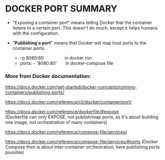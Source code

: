 # DOCKER PORT SUMMARY

* "Exposing a container port" means telling Docker that the container listens to a certain port. This doesn't do much, except it helps humans with the configuration.

* "**Publishing a port**" means that Docker will map host ports to the container ports.
  -   -p 8080:80              &nbsp; &nbsp; &nbsp; &nbsp; &nbsp; &nbsp; &nbsp; &nbsp; in docker run
  -   ports:  - '8080:80'         &nbsp; &nbsp; &nbsp; in docker-compose file

### More from Docker documentation:

https://docs.docker.com/get-started/docker-concepts/running-containers/publishing-ports/

https://docs.docker.com/reference/cli/docker/container/port/

https://docs.docker.com/reference/dockerfile/#expose    
(Dockerfile can only EXPOSE, not publish/map ports, as it's about building one image, not orchestration of many containers)

https://docs.docker.com/reference/compose-file/services/

https://docs.docker.com/reference/compose-file/services/#ports
(Docker Compose then is about inter-container orchestration, here publishing ports possible)



